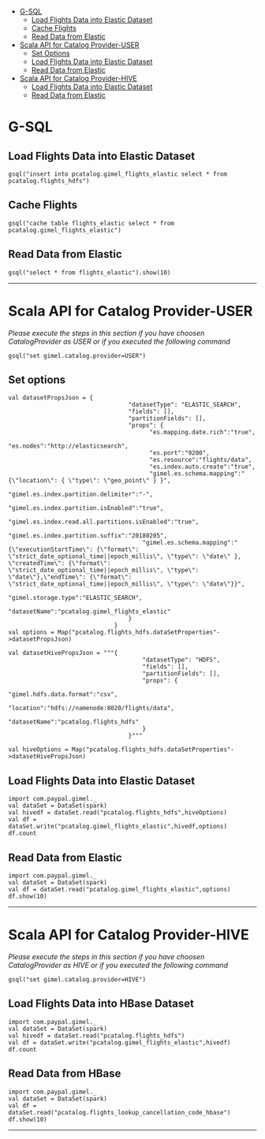
* [G-SQL](#g-sql)
    * [Load Flights Data into Elastic Dataset](#load-flights-data-into-elastic-dataset)
    * [Cache Flights](#cache-flights)
    * [Read Data from Elastic](#read-data-from-elastic)
* [Scala API for Catalog Provider-USER](#scala-api-for-catalog-provider--user)
    * [Set Options](#set-options)
    * [Load Flights Data into Elastic Dataset](#load-flights-data-into-elastic-dataset-1)
    * [Read Data from Elastic](#read-data-from-elastic-1)
* [Scala API for Catalog Provider-HIVE](#scala-api-for-catalog-provider--hive)
    * [Load Flights Data into Elastic Dataset](#load-flights-data-into-elastic-dataset-2)
    * [Read Data from Elastic](#read-data-from-elastic-2)
   
# G-SQL

## Load Flights Data into Elastic Dataset
```
gsql("insert into pcatalog.gimel_flights_elastic select * from pcatalog.flights_hdfs")
```

## Cache Flights 
```
gsql("cache table flights_elastic select * from  pcatalog.gimel_flights_elastic")
```

## Read Data from Elastic
```
gsql("select * from flights_elastic").show(10)
```
______________________________________________________

# Scala API for Catalog Provider-USER

*Please execute the steps in this section if you have choosen CatalogProvider as USER or if you executed the following command*

```gsql("set gimel.catalog.provider=USER")```
## Set options
```
val datasetPropsJson = {
                                  "datasetType": "ELASTIC_SEARCH",
                                  "fields": [],
                                  "partitionFields": [],
                                  "props": {
                                		"es.mapping.date.rich":"true",
                                		"es.nodes":"http://elasticsearch",
                                		"es.port":"9200",
                                		"es.resource":"flights/data",
                                		"es.index.auto.create":"true",
                                		"gimel.es.schema.mapping":"{\"location\": { \"type\": \"geo_point\" } }",
                              		  "gimel.es.index.partition.delimiter":"-",
                              		  "gimel.es.index.partition.isEnabled":"true",
                              		  "gimel.es.index.read.all.partitions.isEnabled":"true",
                              		  "gimel.es.index.partition.suffix":"20180205",
                              		  "gimel.es.schema.mapping":"{\"executionStartTime\": {\"format\": \"strict_date_optional_time||epoch_millis\", \"type\": \"date\" }, \"createdTime\": {\"format\": \"strict_date_optional_time||epoch_millis\", \"type\": \"date\"},\"endTime\": {\"format\": \"strict_date_optional_time||epoch_millis\", \"type\": \"date\"}}",
                              		  "gimel.storage.type":"ELASTIC_SEARCH",
                              		  "datasetName":"pcatalog.gimel_flights_elastic"
                                  }
                              }
val options = Map("pcatalog.flights_hdfs.dataSetProperties"->datasetPropsJson)

val datasetHivePropsJson = """{ 
                                      "datasetType": "HDFS",
                                      "fields": [],
                                      "partitionFields": [],
                                      "props": {
                                           "gimel.hdfs.data.format":"csv",
                                           "location":"hdfs://namenode:8020/flights/data",
                                           "datasetName":"pcatalog.flights_hdfs"
                                      }
                                  }"""
                                  
val hiveOptions = Map("pcatalog.flights_hdfs.dataSetProperties"->datasetHivePropsJson)
```

## Load Flights Data into Elastic Dataset
```
import com.paypal.gimel._
val dataSet = DataSet(spark)
val hivedf = dataSet.read("pcatalog.flights_hdfs",hiveOptions)
val df = dataSet.write("pcatalog.gimel_flights_elastic",hivedf,options)
df.count
```

## Read Data from Elastic
```
import com.paypal.gimel._
val dataSet = DataSet(spark)
val df = dataSet.read("pcatalog.gimel_flights_elastic",options)
df.show(10)
```
_________________________________________________


# Scala API for Catalog Provider-HIVE

*Please execute the steps in this section if you have choosen CatalogProvider as HIVE or if you executed the following command*

```gsql("set gimel.catalog.provider=HIVE")```

## Load Flights Data into HBase Dataset
```
import com.paypal.gimel._
val dataSet = DataSet(spark)
val hivedf = dataSet.read("pcatalog.flights_hdfs")
val df = dataSet.write("pcatalog.gimel_flights_elastic",hivedf)
df.count
```

## Read Data from HBase
```
import com.paypal.gimel._
val dataSet = DataSet(spark)
val df = dataSet.read("pcatalog.flights_lookup_cancellation_code_hbase")
df.show(10)
```

_________________________________________________



